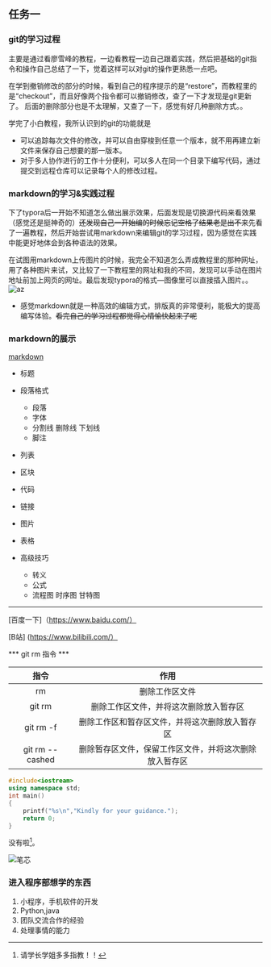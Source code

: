 ## 任务一

### git的学习过程
主要是通过看廖雪峰的教程，一边看教程一边自己跟着实践，然后把基础的git指令和操作自己总结了一下，觉着这样可以对git的操作更熟悉一点吧。

在学到撤销修改的部分的时候，看到自己的程序提示的是“restore”，而教程里的是“checkout”，而且好像两个指令都可以撤销修改，查了一下才发现是git更新了。
后面的删除部分也是不太理解，又查了一下，感觉有好几种删除方式。。


学完了小白教程，我所认识到的git的功能就是
* 可以追踪每次文件的修改，并可以自由穿梭到任意一个版本，就不用再建立新文件来保存自己想要的那一版本。
* 对于多人协作进行的工作十分便利，可以多人在同一个目录下编写代码，通过提交到远程仓库可以记录每个人的修改过程。



### markdown的学习&实践过程
下了typora后一开始不知道怎么做出展示效果，后面发现是切换源代码来看效果（感觉还是挺神奇的）~~还发现自己一开始编的时候忘记空格了结果老是出不来~~先看了一遍教程，然后开始尝试用markdown来编辑git的学习过程，因为感觉在实践中能更好地体会到各种语法的效果。

在试图用markdown上传图片的时候，我完全不知道怎么弄成教程里的那种网址，用了各种图片来试，又比较了一下教程里的网址和我的不同，发现可以手动在图片地址前加上网页的网址。最后发现typora的格式—图像里可以直接插入图片。。![az](D:\Yao\照片\v2-9249fe50075e5456929850925a1465f0_720w.jpg)




* 感觉markdown就是一种高效的编辑方式，排版真的非常便利，能极大的提高编写体验。~~看完自己的学习过程都觉得心情愉快起来了呢~~



### markdown的展示

<u>markdown</u> 

*  标题 

* 段落格式
	
   - 段落
   - 字体
   - 分割线 删除线 下划线 
   - 脚注
* 列表

* 区块

* 代码

* 链接

* 图片

* 表格

* 高级技巧
   - 转义
   - 公式
   - 流程图 时序图 甘特图

***

[百度一下]（https://www.baidu.com/）


[B站] (https://www.bilibili.com/）

*** git rm 指令 ***

| 指令 | 作用 |
| :-: | :-: |
| rm | 删除工作区文件  |
| git rm | 删除工作区文件，并将这次删除放入暂存区 |
| git rm -f | 删除工作区和暂存区文件，并将这次删除放入暂存区 |
| git rm --cashed | 删除暂存区文件，保留工作区文件，并将这次删除放入暂存区 |




```c++
#include<iostream>
using namespace std;
int main()
{
	printf("%s\n","Kindly for your guidance.");
	return 0;
}
```



没有啦[^over]。

[^over]: 请学长学姐多多指教！！

![笔芯](D:\Yao\照片\v2-56f4cc1d06e8c01a48651517d7f39e82_720w.jpg)




### 进入程序部想学的东西

1. 小程序，手机软件的开发
2. Python,java
3. 团队交流合作的经验
4. 处理事情的能力

